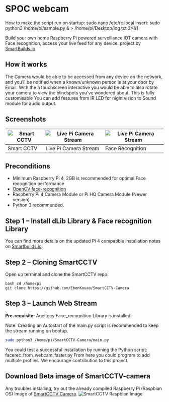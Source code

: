 # SPOC webcam

How to make the script run on startup:
sudo nano /etc/rc.local
insert:
sudo python3 /home/pi/sample.py & > /home/pi/Desktop/log.txt 2>&1

Build your own home Raspberry Pi powered surveillance iOT camera with Face recognition, access your live feed for any device. project by [SmartBuilds.io](http:smartbuilds.io)

## How it works
The Camera would be able to be accessed from any device on the network, and you'll be notified when a known/unknown person is at your door
by Email. With the a touchscreen interactive you would be able to also rotate your camera to view the blindspots you've wondered about.
This is fully customisable You can add features from IR LED for night vision to Sound module for audio output. 

## Screenshots
| ![Smart CCTV](img/readme/smart-cctv-camera-face-recogntion.png) | ![Live Pi Camera Stream](img/readme/smart-cctv-outside-view.png) | ![Live Pi Camera Stream](img/readme/smart-cctv-face-recognition.png) | 
|---|---|---|
| Smart CCTV | Live Pi Camera Stream | Face Recognition | 


## Preconditions

* Minimum Raspberry Pi 4, 2GB is recommended for optimal Face recognition performance
* [OpenCV face-recognition](https://github.com/ageitgey/face_recognition)
* Raspberry Pi 4 Camera Module or Pi HQ Camera Module (Newer version)
* Python 3 recommended.


## Step 1 – Install dLib Library & Face recognition Library
You can find more details on the updated Pi 4 compatible installation notes on [Smartbuilds.io](https://smartbuilds.io/installing-face-recognition-library-on-raspberry-pi-4/):


## Step 2 – Cloning SmartCCTV
Open up terminal and clone the SmartCCTV repo:

```
bash cd /home/pi
git clone https://github.com/EbenKouao/SmartCCTV-Camera
```

## Step 3 – Launch Web Stream
**Pre-requisite:** Ageitgey Face_recognition Library is installed:

Note: Creating an Autostart of the main.py script is recommended to keep the stream running on bootup.
```bash cd modules
sudo python3 /home/pi/SmartCCTV-Camera/main.py
```
You could test a successful installation by running the Python script: facerec_from_webcam_faster.py
From here you could program to add multiple profiles. We encourage contribution to this project.

## Download Beta image of SmartCCTV-camera
Any troubles installing, try out the already compiled Raspberry Pi (Raspbian OS) Image of [SmartCCTV Camera](https://smartbuilds.io).
![SmartCCTV Raspbian Image](img/readme/smart-cctv-thumbnail.png)
